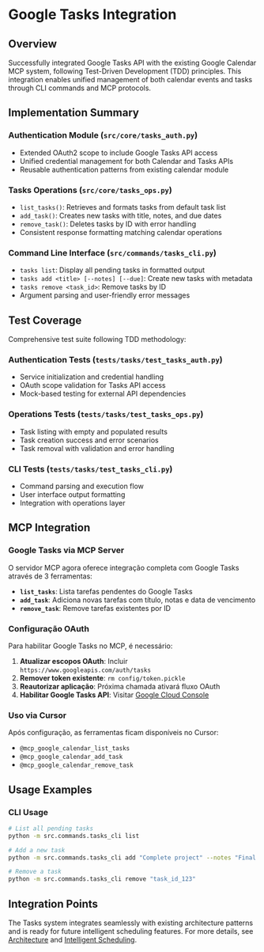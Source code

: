 # Google Tasks Integration

## Overview

Successfully integrated Google Tasks API with the existing Google Calendar MCP system,
following Test-Driven Development (TDD) principles. This integration enables unified
management of both calendar events and tasks through CLI commands and MCP protocols.

## Implementation Summary

### Authentication Module (`src/core/tasks_auth.py`)

- Extended OAuth2 scope to include Google Tasks API access
- Unified credential management for both Calendar and Tasks APIs  
- Reusable authentication patterns from existing calendar module

### Tasks Operations (`src/core/tasks_ops.py`)

- `list_tasks()`: Retrieves and formats tasks from default task list
- `add_task()`: Creates new tasks with title, notes, and due dates
- `remove_task()`: Deletes tasks by ID with error handling
- Consistent response formatting matching calendar operations

### Command Line Interface (`src/commands/tasks_cli.py`)

- `tasks list`: Display all pending tasks in formatted output
- `tasks add <title> [--notes] [--due]`: Create new tasks with metadata
- `tasks remove <task_id>`: Remove tasks by ID
- Argument parsing and user-friendly error messages

## Test Coverage

Comprehensive test suite following TDD methodology:

### Authentication Tests (`tests/tasks/test_tasks_auth.py`)

- Service initialization and credential handling
- OAuth scope validation for Tasks API access
- Mock-based testing for external API dependencies

### Operations Tests (`tests/tasks/test_tasks_ops.py`)  

- Task listing with empty and populated results
- Task creation success and error scenarios
- Task removal with validation and error handling

### CLI Tests (`tests/tasks/test_tasks_cli.py`)

- Command parsing and execution flow
- User interface output formatting
- Integration with operations layer

## MCP Integration

### Google Tasks via MCP Server

O servidor MCP agora oferece integração completa com Google Tasks através de 3 ferramentas:

- **`list_tasks`**: Lista tarefas pendentes do Google Tasks
- **`add_task`**: Adiciona novas tarefas com título, notas e data de vencimento
- **`remove_task`**: Remove tarefas existentes por ID

### Configuração OAuth

Para habilitar Google Tasks no MCP, é necessário:

1. **Atualizar escopos OAuth**: Incluir `https://www.googleapis.com/auth/tasks`
2. **Remover token existente**: `rm config/token.pickle`
3. **Reautorizar aplicação**: Próxima chamada ativará fluxo OAuth
4. **Habilitar Google Tasks API**: Visitar [Google Cloud Console](https://console.developers.google.com/apis/api/tasks.googleapis.com/)

### Uso via Cursor

Após configuração, as ferramentas ficam disponíveis no Cursor:

- `@mcp_google_calendar_list_tasks`
- `@mcp_google_calendar_add_task`
- `@mcp_google_calendar_remove_task`

## Usage Examples

### CLI Usage

```bash
# List all pending tasks
python -m src.commands.tasks_cli list

# Add a new task
python -m src.commands.tasks_cli add "Complete project" --notes "Final review"

# Remove a task
python -m src.commands.tasks_cli remove "task_id_123"
```

## Integration Points

The Tasks system integrates seamlessly with existing architecture patterns and is
ready for future intelligent scheduling features. For more details, see
[Architecture](architecture.md) and [Intelligent Scheduling](intelligent_scheduling.md).
